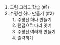 1. 그림 그리고 학습 (#1)
1. 수평선 하나 만들기 (#2)
    1. 수평선 하나 만들기
    1. 랜덤으로 다리 잇기
    1. 수평선 여러개 만들기
    1. 출력하기 
